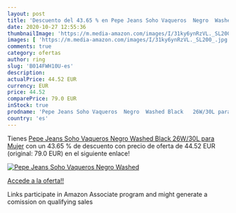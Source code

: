 ```yaml
---
layout: post
title: 'Descuento del 43.65 % en Pepe Jeans Soho Vaqueros  Negro  Washed '
date: 2020-10-27 12:55:36
thumbnailImage: 'https://m.media-amazon.com/images/I/31ky6ynRzVL._SL200_.jpg'
images: [ 'https://m.media-amazon.com/images/I/31ky6ynRzVL._SL200_.jpg' ]
comments: true
category: ofertas
author: ring
slug: 'B014FWH10U-es'
description:
actualPrice: 44.52 EUR
currency: EUR
price: 44.52
comparePrice: 79.0 EUR
inStock: true
prodname: 'Pepe Jeans Soho Vaqueros  Negro  Washed Black   26W/30L para Mujer'
country: 'es'
---
```


Tienes [Pepe Jeans Soho Vaqueros  Negro  Washed Black   26W/30L para Mujer](https://www.amazon.es/dp/B014FWH10U/?tag=tolees-21) con un 43.65 % de descuento con precio de oferta de 44.52 EUR (original: 79.0 EUR) en el siguiente enlace!

[![Pepe Jeans Soho Vaqueros  Negro  Washed ](https://m.media-amazon.com/images/I/31ky6ynRzVL._SL200_.jpg)](https://www.amazon.es/dp/B014FWH10U/?tag=tolees-21)

[Accede a la oferta!!](https://www.amazon.es/dp/B014FWH10U/?tag=tolees-21)

Links participate in Amazon Associate program and might generate a comission on qualifying sales


